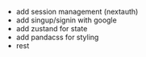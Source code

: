 - add session management (nextauth)
- add singup/signin with google
- add zustand for state
- add pandacss for styling
- rest